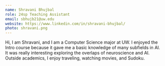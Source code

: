 ```yaml
---
name: Shravani Bhujbal
role: 24sp Teaching Assistant
email: sbhujb21@uw.edu
website: https://www.linkedin.com/in/shravani-bhujbal/
photo: shravani.png
---
```


Hi, I am Shravani, and I am a Computer Science major at UW. I enjoyed the Intro course because it gave me a basic knowledge of many subfields in AI. It was really interesting exploring the overlaps of neuroscience and AI. Outside academics, I enjoy traveling, watching movies, and Sudoku.

